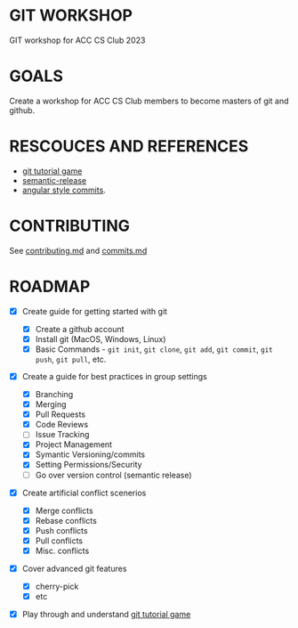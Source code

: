 # GIT WORKSHOP
GIT workshop for ACC CS Club 2023

# GOALS
Create a workshop for ACC CS Club members to become masters of git and github.

# RESCOUCES AND REFERENCES
- [git tutorial game](https://learngitbranching.js.org/)
- [semantic-release](https://github.com/semantic-release/semantic-release)
- [angular style commits](https://github.com/angular/angular/blob/68a6a07/CONTRIBUTING.md#commit).

# CONTRIBUTING
See [contributing.md](docs/contributing.md) and [commits.md](docs/commits.md)

# ROADMAP
- [x] Create guide for getting started with git
  - [x] Create a github account
  - [x] Install git (MacOS, Windows, Linux)
  - [x] Basic Commands - `git init`, `git clone`, `git add`, `git commit`, `git push`, `git pull`, etc.
- [x] Create a guide for best practices in group settings
  - [x] Branching
  - [x] Merging
  - [x] Pull Requests
  - [x] Code Reviews
  - [ ] Issue Tracking
  - [x] Project Management
  - [x] Symantic Versioning/commits
  - [x] Setting Permissions/Security
  - [ ] Go over version control (semantic release)
- [x] Create artificial conflict scenerios
    - [x] Merge conflicts
    - [x] Rebase conflicts
    - [x] Push conflicts
    - [x] Pull conflicts
    - [x] Misc. conflicts
- [x] Cover advanced git features
  - [x] cherry-pick
  - [x] etc
- [x] Play through and understand [git tutorial game](https://learngitbranching.js.org/)




